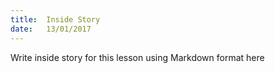 ```yaml
---
title:  Inside Story
date:   13/01/2017
---
```


Write inside story for this lesson using Markdown format here